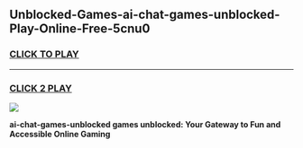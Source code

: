 
## Unblocked-Games-ai-chat-games-unblocked-Play-Online-Free-5cnu0
<h3>
<a href="https://premium76.site?title=ai-chat-games-unblocked&ref=26A">CLICK TO PLAY</a></h3>
<hr>

<h3>
<a href="https://premium76.site?title=ai-chat-games-unblocked&ref=26A">CLICK 2 PLAY</a>
  
</h3>

<a href="https://premium76.site?title=ai-chat-games-unblocked&ref=26A"><img src="https://clearcache.store/games.png"></a>


**ai-chat-games-unblocked games unblocked: Your Gateway to Fun and Accessible Online Gaming**
